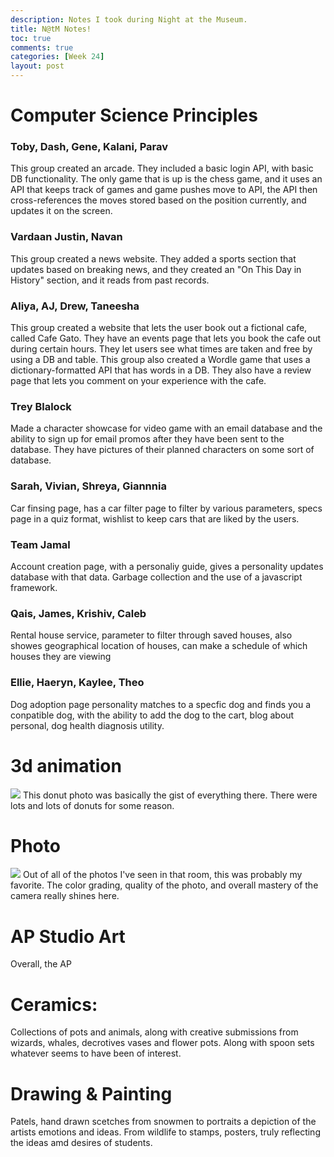 ```yaml
---
description: Notes I took during Night at the Museum.
title: N@tM Notes!
toc: true
comments: true
categories: [Week 24]
layout: post  
---
```

# Computer Science Principles

### Toby, Dash, Gene, Kalani, Parav
This group created an arcade. They included a basic login API, with basic DB functionality. The only game that is up is the chess game, and it uses an API that keeps track of games and game pushes move to API, the API then cross-references the moves stored based on the position currently, and updates it on the screen.

### Vardaan Justin, Navan
This group created a news website. They added a sports section that updates based on breaking news, and they created an "On This Day in History" section, and it reads from past records.

### Aliya, AJ, Drew, Taneesha
This group created a website that lets the user book out a fictional cafe, called Cafe Gato. They have an events page that lets you book the cafe out during certain hours. They let users see what times are taken and free by using a DB and table. This group also created a Wordle game that uses a dictionary-formatted API that has words in a DB. They also have a review page that lets you comment on your experience with the cafe.  

### Trey Blalock 
Made a character showcase for video game with an email database and the ability to sign up for email promos after they have been sent to the database. They have pictures of their planned characters on some sort of database.

### Sarah, Vivian, Shreya, Giannnia
Car finsing page, has a car filter page to filter by various parameters, specs page in a quiz format, wishlist to keep cars that are liked by the users. 

### Team Jamal 
Account creation page, with a personaliy guide, gives a personality updates database with that data. Garbage collection and the use of a javascript framework. 

### Qais, James, Krishiv, Caleb
Rental house service, parameter to filter through saved houses, also showes geographical location of houses, can make a schedule of which houses they are viewing

### Ellie, Haeryn, Kaylee, Theo 
Dog adoption page personality matches to a specfic dog and finds you a conpatible dog, with the ability to add the dog to the cart, blog about personal, dog health diagnosis utility. 

# 3d animation
![]({{site.baseurl}}/images/DONUT.JPG)
This donut photo was basically the gist of everything there. There were lots and lots of donuts for some reason. 

# Photo
![]({{site.baseurl}}/images/FLOWER.JPG)
Out of all of the photos I've seen in that room, this was probably my favorite. The color grading, quality of the photo, and overall mastery of the camera really shines here.

# AP Studio Art
Overall, the AP 

# Ceramics:
Collections of pots and animals, along with creative submissions from wizards, whales, decrotives vases and flower pots. Along with spoon sets whatever seems to have been of interest.

# Drawing & Painting 
Patels, hand drawn scetches from snowmen to portraits a depiction of the artists emotions and ideas. From wildlife to stamps, posters, truly reflecting the ideas amd desires of students.
